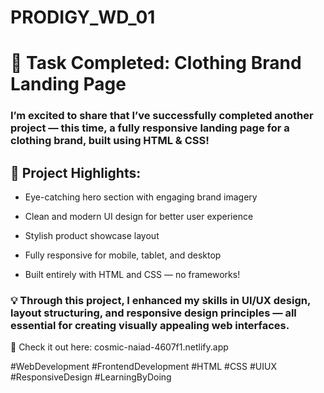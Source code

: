 # PRODIGY_WD_01

# 🎯 Task Completed: Clothing Brand Landing Page
### I’m excited to share that I’ve successfully completed another project — this time, a fully responsive landing page for a clothing brand, built using HTML & CSS!

## 👕 Project Highlights:

- Eye-catching hero section with engaging brand imagery

- Clean and modern UI design for better user experience

- Stylish product showcase layout

- Fully responsive for mobile, tablet, and desktop

- Built entirely with HTML and CSS — no frameworks!

### 💡 Through this project, I enhanced my skills in UI/UX design, layout structuring, and responsive design principles — all essential for creating visually appealing web interfaces.

🔗 Check it out here: cosmic-naiad-4607f1.netlify.app

#WebDevelopment #FrontendDevelopment #HTML #CSS #UIUX #ResponsiveDesign #LearningByDoing
